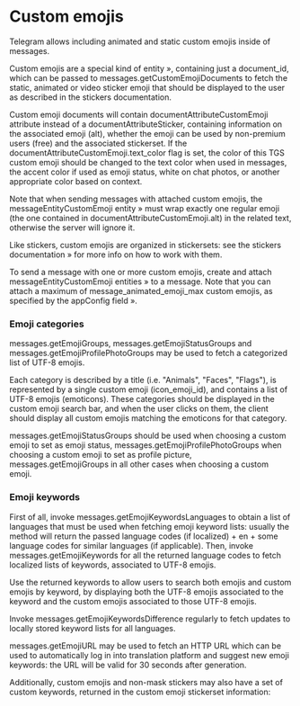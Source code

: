 # Custom emojis

Telegram allows including animated and static custom emojis inside of messages.

Custom emojis are a special kind of entity », containing just a document_id, which can be passed to messages.getCustomEmojiDocuments to fetch the static, animated or video sticker emoji that should be displayed to the user as described in the stickers documentation.

Custom emoji documents will contain documentAttributeCustomEmoji attribute instead of a documentAttributeSticker, containing information on the associated emoji (alt), whether the emoji can be used by non-premium users (free) and the associated stickerset.
If the documentAttributeCustomEmoji.text_color flag is set, the color of this TGS custom emoji should be changed to the text color when used in messages, the accent color if used as emoji status, white on chat photos, or another appropriate color based on context.

Note that when sending messages with attached custom emojis, the messageEntityCustomEmoji entity » must wrap exactly one regular emoji (the one contained in documentAttributeCustomEmoji.alt) in the related text, otherwise the server will ignore it.

Like stickers, custom emojis are organized in stickersets: see the stickers documentation » for more info on how to work with them.

To send a message with one or more custom emojis, create and attach messageEntityCustomEmoji entities » to a message.
Note that you can attach a maximum of message_animated_emoji_max custom emojis, as specified by the appConfig field ».

### Emoji categories

messages.getEmojiGroups, messages.getEmojiStatusGroups and messages.getEmojiProfilePhotoGroups may be used to fetch a categorized list of UTF-8 emojis.

Each category is described by a title (i.e. "Animals", "Faces", "Flags"), is represented by a single custom emoji (icon_emoji_id), and contains a list of UTF-8 emojis (emoticons).
These categories should be displayed in the custom emoji search bar, and when the user clicks on them, the client should display all custom emojis matching the emoticons for that category.

messages.getEmojiStatusGroups should be used when choosing a custom emoji to set as emoji status, messages.getEmojiProfilePhotoGroups when choosing a custom emoji to set as profile picture, messages.getEmojiGroups in all other cases when choosing a custom emoji.

### Emoji keywords

First of all, invoke messages.getEmojiKeywordsLanguages to obtain a list of languages that must be used when fetching emoji keyword lists: usually the method will return the passed language codes (if localized) + en + some language codes for similar languages (if applicable).
Then, invoke messages.getEmojiKeywords for all the returned language codes to fetch localized lists of keywords, associated to UTF-8 emojis.

Use the returned keywords to allow users to search both emojis and custom emojis by keyword, by displaying both the UTF-8 emojis associated to the keyword and the custom emojis associated to those UTF-8 emojis.

Invoke messages.getEmojiKeywordsDifference regularly to fetch updates to locally stored keyword lists for all languages.

messages.getEmojiURL may be used to fetch an HTTP URL which can be used to automatically log in into translation platform and suggest new emoji keywords: the URL will be valid for 30 seconds after generation.

Additionally, custom emojis and non-mask stickers may also have a set of custom keywords, returned in the custom emoji stickerset information:

